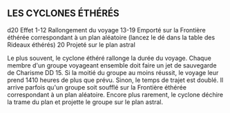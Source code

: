 ## LES CYCLONES ÉTHÉRÉS

d20 Effet
1-12  Rallongement du voyage
13-19 Emporté sur la Frontière éthérée correspondant
à un plan aléatoire (lancez le dé dans la table des
Rideaux éthérés)
20 Projeté sur le plan astral

Le plus souvent, le cyclone éthéré rallonge la durée du
voyage. Chaque membre d'un groupe voyageant ensemble
doit faire un jet de sauvegarde de Charisme DD 15. Si la
moitié du groupe au moins réussit, le voyage leur prend
1410 heures de plus que prévu. Sinon, le temps de trajet
est doublé. Il arrive parfois qu'un groupe soit soufflé sur la
Frontière éthérée correspondant à un plan aléatoire. Encore
plus rarement, le cyclone déchire la trame du plan et projette
le groupe sur le plan astral.
